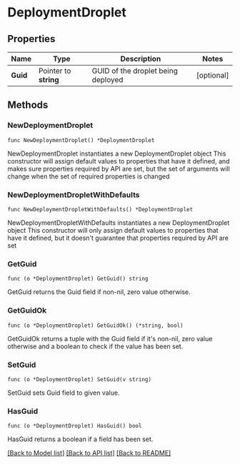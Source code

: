 # DeploymentDroplet

## Properties

Name | Type | Description | Notes
------------ | ------------- | ------------- | -------------
**Guid** | Pointer to **string** | GUID of the droplet being deployed | [optional] 

## Methods

### NewDeploymentDroplet

`func NewDeploymentDroplet() *DeploymentDroplet`

NewDeploymentDroplet instantiates a new DeploymentDroplet object
This constructor will assign default values to properties that have it defined,
and makes sure properties required by API are set, but the set of arguments
will change when the set of required properties is changed

### NewDeploymentDropletWithDefaults

`func NewDeploymentDropletWithDefaults() *DeploymentDroplet`

NewDeploymentDropletWithDefaults instantiates a new DeploymentDroplet object
This constructor will only assign default values to properties that have it defined,
but it doesn't guarantee that properties required by API are set

### GetGuid

`func (o *DeploymentDroplet) GetGuid() string`

GetGuid returns the Guid field if non-nil, zero value otherwise.

### GetGuidOk

`func (o *DeploymentDroplet) GetGuidOk() (*string, bool)`

GetGuidOk returns a tuple with the Guid field if it's non-nil, zero value otherwise
and a boolean to check if the value has been set.

### SetGuid

`func (o *DeploymentDroplet) SetGuid(v string)`

SetGuid sets Guid field to given value.

### HasGuid

`func (o *DeploymentDroplet) HasGuid() bool`

HasGuid returns a boolean if a field has been set.


[[Back to Model list]](../README.md#documentation-for-models) [[Back to API list]](../README.md#documentation-for-api-endpoints) [[Back to README]](../README.md)


